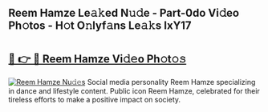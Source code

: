 ## Reem Hamze Le𝚊𝚔ed N𝚞𝚍e - Part-0do Vi𝚍eo Ph𝚘tos - H𝚘t O𝚗lyf𝚊ns Le𝚊𝚔s IxY17

# <h2><a href="http://hf1y3sm.feru.top/?c=Reem+Hamze">🔗 👉 🔴 Reem Hamze Vi𝚍𝚎o Ph𝚘t𝚘𝚜</a></h2>

[![Reem Hamze Nu𝚍𝚎s](https://i.imgur.com/0TWrTi3.gif)](http://hf1y3sm.feru.top/?c=Reem+Hamze)
Social media personality Reem Hamze specializing in dance and lifestyle content. Public icon Reem Hamze, celebrated for their tireless efforts to make a positive impact on society. 
